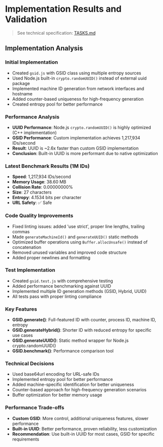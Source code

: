 # Implementation Results and Validation

> See technical specification: [TASKS.md](./TASKS.md)

## Implementation Analysis

### Initial Implementation
- Created `gsid.js` with GSID class using multiple entropy sources
- Used Node.js built-in `crypto.randomUUID()` instead of external uuid package
- Implemented machine ID generation from network interfaces and hostname
- Added counter-based uniqueness for high-frequency generation
- Created entropy pool for better performance

### Performance Analysis
- **UUID Performance**: Node.js `crypto.randomUUID()` is highly optimized (C++ implementation)
- **GSID Performance**: Custom implementation achieves 1,217,934 IDs/second
- **Result**: UUID is ~2.6x faster than custom GSID implementation
- **Conclusion**: Built-in UUID is more performant due to native optimization

### Latest Benchmark Results (1M IDs)
- **Speed**: 1,217,934 IDs/second
- **Memory Usage**: 38.60 MB
- **Collision Rate**: 0.00000000%
- **Size**: 27 characters
- **Entropy**: 4.1534 bits per character
- **URL Safety**: ✅ Safe

### Code Quality Improvements
- Fixed linting issues: added 'use strict', proper line lengths, trailing commas
- Made `generateMachineId()` and `generateUUID()` static methods
- Optimized buffer operations using `Buffer.allocUnsafe()` instead of concatenation
- Removed unused variables and improved code structure
- Added proper newlines and formatting

### Test Implementation
- Created `gsid.test.js` with comprehensive testing
- Added performance benchmarking against UUID
- Implemented multiple ID generation methods (GSID, Hybrid, UUID)
- All tests pass with proper linting compliance

### Key Features
- **GSID.generate()**: Full-featured ID with counter, process ID, machine ID, entropy
- **GSID.generateHybrid()**: Shorter ID with reduced entropy for specific use cases
- **GSID.generateUUID()**: Static method wrapper for Node.js crypto.randomUUID()
- **GSID.benchmark()**: Performance comparison tool

### Technical Decisions
- Used base64url encoding for URL-safe IDs
- Implemented entropy pool for better performance
- Added machine-specific identification for better uniqueness
- Counter-based approach for high-frequency generation scenarios
- Buffer optimization for better memory usage

### Performance Trade-offs
- **Custom GSID**: More control, additional uniqueness features, slower performance
- **Built-in UUID**: Better performance, proven reliability, less customization
- **Recommendation**: Use built-in UUID for most cases, GSID for specific requirements
